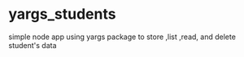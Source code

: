 # yargs_students
simple node app using yargs package to store ,list ,read, and delete student's data 
